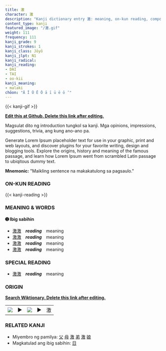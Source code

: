 ```yaml
---
title: 激
character: 激
description: "Kanji dictionary entry 激: meaning, on-kun reading, compounds, origin, related kanji"
content_type: kanji
featured_image: "/激.gif"
weight: 111
frequency: 111
kanji_grade: 9
kanji_strokes: 1
kanji_class: Jōyō
kanji_jlpt: N1
kanji_radical: 
kanji_reading: 
- DAI
- TAI
- oo-kii
kanji_meaning:
- malaki
chōon: "Ā Ī Ū Ē Ō ā ī ū ē ō ’"
---
```

[//]: # (Don't edit the line below. Kanji animated GIF code is automatically generated.)
{{< kanji-gif >}}

[//]: # (Edit below this line.)

**[Edit this at Github. Delete this link after editing.](https://github.com/tim0g/tim/tree/main/content/kanji/激/index.md)**

Magsulat dito ng introduction tungkol sa kanji. Mga opinions, impressions, suggestions, trivia, ang kung ano-ano pa.

Generate Lorem Ipsum placeholder text for use in your graphic, print and web layouts, and discover plugins for your favorite writing, design and blogging tools. Explore the origins, history and meaning of the famous passage, and learn how Lorem Ipsum went from scrambled Latin passage to ubiqitous dummy text.
 
**Mnemonic:** "Maikling sentence na makakatulong sa pagsaulo."

### ON-KUN READING

[//]: # (Don't edit the line below. ON-KUN READING code is automatically generated.)
{{< kanji-reading >}}

### MEANING & WORDS

#### ➊ **Ibig sabihin**
  - [激](../激)[激](../激)　***reading***　meaning
  - [激](../激)[激](../激)　***reading***　meaning
  - [激](../激)[激](../激)　***reading***　meaning
  - [激](../激)[激](../激)　***reading***　meaning

### SPECIAL READING
  - [激](../激)[激](../激)　***reading***　meaning

### ORIGIN

**[Search Wiktionary. Delete this link after editing.](https://wiktionary.org/wiki/激)**
<table class="kanji-table"><tr><td>
<img src="60px-激-bronze.svg.png">
</td><td>▶</td><td>
<img src="60px-激-oracle.svg.png">
</td><td>▶</td>
<td class="kanji-origin">激</td>
</tr></table>

### RELATED KANJI
- Miyembro ng pamilya: [父](../父) [母](../母) [激](../激) [弟](../弟) [激](../激) [娘](../娘)
- Magkatulad ang ibig sabihin: [日](../日)
